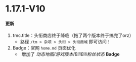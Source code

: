 # 1.17.1-V10

#### 更新

1. tmc.title：头衔商店终于降临（拖了两个版本终于搞完了orz）
   - 路径 `/tm > 杂项 > 头衔 > 头衔商城` 即可访问！
2. Badge：官网 `home.md` 页面优化
   - ​	增加了 *动态地图/游戏版本/BiliBili粉丝状态* **Badge**

